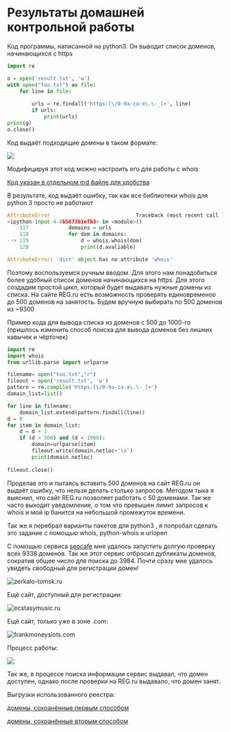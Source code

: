 Результаты домашней контрольной работы 
=====================

Код программы, написанной на python3. Он выводит список доменов, начинающихся с https

```python
import re 

o = open('result.txt', 'w') 
with open("too.txt") as file: 
    for line in file: 
        
        urls = re.findall('https:[\/0-9a-zа-я\.\-_]+', line) 
        if urls:
            print(urls) 
print(g)
o.close()
```  

Код выдаёт подходящие домены в таком формате:

![](https://pp.userapi.com/c845522/v845522489/14c36d/CzgJQHvJo1g.jpg)

Модифицируя этот код можно настроить его для работы с whois

[Код указан в отдельном md файле для удобства](https://github.com/NikitaSyr/Whois/blob/master/code.md)

В результате, код выдаёт ошибку, так как все библиотеки whois для python 3 просто не работают

```python
AttributeError                            Traceback (most recent call last)
<ipython-input-4-8b5673b1efb3> in <module>()
    117             domains = urls
    118             for dom in domains:
--> 119                 d = whois.whois(dom)
    120                 print(d.avaliable)

AttributeError: 'dict' object has no attribute 'whois'
```  

Поэтому воспользуемся ручным вводом. Для этого нам понадобиться более удобный список доменов начинающихся на https. Для этого создадим простой цикл, который будет выдавать нужные домены из списка. На сайте REG.ru есть возможность проверять единовременоо до 500 доменов на занятость. Будем вручную выбирать по 500 доменов из ~9300

Пример кода для вывода списка из доменов с 500 до 1000-го (пришлось изменить способ поиска для вывода доменов без лишних кавычек и чёрточек)

```python
import re
import whois
from urllib.parse import urlparse

filename= open("too.txt","r")
fileout = open('result.txt', 'w')
pattern = re.compile('https:[\/0-9a-zа-я\.\-_]+')
domain_list=list()

for line in filename:
    domain_list.extend(pattern.findall(line))
d = 0
for item in domain_list:
    d = d + 1
    if (d > 500) and (d < 1000): 
        domain=urlparse(item)
        fileout.write(domain.netloc+'\n')
        print(domain.netloc)
    
fileout.close()

```  

Проделав это и пытаясь вставить 500 доменов на сайт REG.ru он выдаёт ошибку, что нельзя делать столько запросов. Методом тыка я выяснил, что сайт REG.ru позволяет работать с 50 доменами. Так же часто выходит уведомление, о том что превышен лимит запросов к whois и мой ip банится на небольшой промежуток времени. 

Так же я перебрал варианты пакетов для python3 , я попробал сделать это задание с помощью whois, python-whois и urlopen

С помощью сервиса [seocafe](http://info.seocafe.info/tools/massdomcheck/) мне удалось запустить долгую проверку всех 9338 доменов. Так же этот сервис отбросил дубликаты доменов, сократив общее число для поиска до 3984. Почти сразу мне удалось увидеть свободный для регистрации домен!

![zerkalo-tomsk.ru](https://pp.userapi.com/c845520/v845520006/14c36c/qkKgwUHQP9s.jpg)

Ещё сайт, доступный для регистрации:

![ecstasymusic.ru](https://pp.userapi.com/c845520/v845520006/14c37e/gQ3DayPpZNM.jpg)

Ещё сайт, только уже в зоне .com:

![frankmoneyslots.com](https://pp.userapi.com/c845522/v845522489/14c396/IUBjUcHn6Zw.jpg)

Процесс работы:

![](https://pp.userapi.com/c845520/v845520006/14c3a5/kCydC5CU4kY.jpg)

Так же, в процессе поиска информации сервис выдавал, что домен доступен, однако после проверки на REG.ru выдавало, что домен занят.

Выгрузки использованного реестра:

[домены, сохранённые первым способом](https://github.com/NikitaSyr/Whois/blob/master/Result1.txt)

[домены, сохранённые вторым способом](https://github.com/NikitaSyr/Whois/blob/master/result.txt)
